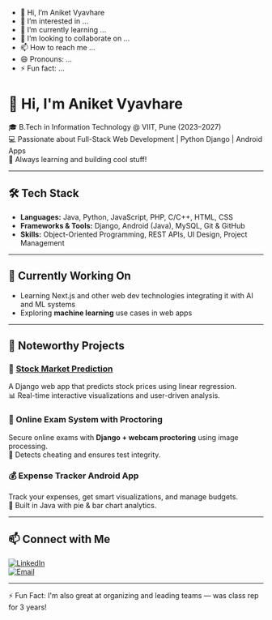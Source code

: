 - 👋 Hi, I’m Aniket Vyavhare
- 👀 I’m interested in ...
- 🌱 I’m currently learning ...
- 💞️ I’m looking to collaborate on ...
- 📫 How to reach me ...
- 😄 Pronouns: ...
- ⚡ Fun fact: ...

# 👋 Hi, I'm Aniket Vyavhare

🎓 B.Tech in Information Technology @ VIIT, Pune (2023–2027)  
💻 Passionate about Full-Stack Web Development | Python Django | Android Apps  
🚀 Always learning and building cool stuff!

---

## 🛠️ Tech Stack
- **Languages:** Java, Python, JavaScript, PHP, C/C++, HTML, CSS  
- **Frameworks & Tools:** Django, Android (Java), MySQL, Git & GitHub  
- **Skills:** Object-Oriented Programming, REST APIs, UI Design, Project Management  

---

## 🧠 Currently Working On
- Learning Next.js and other web dev technologies integrating it with AI and ML systems
- Exploring **machine learning** use cases in web apps

---

## 📌 Noteworthy Projects

### 🔮 [Stock Market Prediction](https://github.com/am-vyavhare)  
A Django web app that predicts stock prices using linear regression.  
📊 Real-time interactive visualizations and user-driven analysis.

### 🎥 Online Exam System with Proctoring  
Secure online exams with **Django + webcam proctoring** using image processing.  
🚨 Detects cheating and ensures test integrity.

### 💰 Expense Tracker Android App  
Track your expenses, get smart visualizations, and manage budgets.  
📱 Built in Java with pie & bar chart analytics.

---

## 📫 Connect with Me
[![LinkedIn](https://img.shields.io/badge/LinkedIn-blue?logo=linkedin)](https://www.linkedin.com/in/aniket-vyavhare-29294b30b/)  
[![Email](https://img.shields.io/badge/Gmail-red?logo=gmail)](mailto:amvyavhare@gmail.com)

---

⚡ Fun Fact: I'm also great at organizing and leading teams — was class rep for 3 years!

<!---
am-vyavhare/am-vyavhare is a ✨ special ✨ repository because its `README.md` (this file) appears on your GitHub profile.
You can click the Preview link to take a look at your changes.
--->
